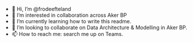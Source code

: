 - 👋 Hi, I’m @frodeefteland
- 👀 I’m interested in collaboration across Aker BP
- 🌱 I’m currently learning how to write this readme. 
- 💞️ I’m looking to collaborate on Data Architecture & Modelling in Aker BP. 
- 📫 How to reach me: search me up on Teams. 

<!---
frodeefteland/frodeefteland is a ✨ special ✨ repository because its `README.md` (this file) appears on your GitHub profile.
You can click the Preview link to take a look at your changes.
--->
